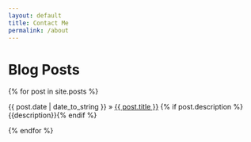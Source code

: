 ```yaml
---
layout: default
title: Contact Me
permalink: /about
---
```


  <h1>Blog Posts</h1>
  <div class="posts">
    {% for post in site.posts %}
      <p>
        <span>{{ post.date | date_to_string }}</span> &raquo; <a href="{{ post.url }}">{{ post.title }}</a>
        {% if post.description %}<br> {{description}}{% endif %}
      </p>
    {% endfor %}
  </div>